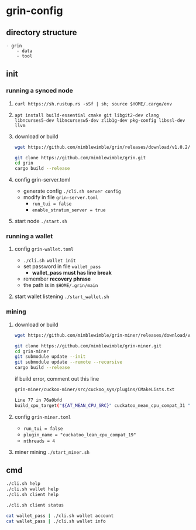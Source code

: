 # grin-config

## directory structure

```graph
- grin
    - data
    - tool
```

## init

### running a synced node

1. `curl https://sh.rustup.rs -sSf | sh; source $HOME/.cargo/env`

1. `apt install build-essential cmake git libgit2-dev clang libncurses5-dev libncursesw5-dev zlib1g-dev pkg-config libssl-dev llvm`

1. download or build
    ```bash
    wget https://github.com/mimblewimble/grin/releases/download/v1.0.2/grin-v1.0.2-498013739-linux-amd64.tgz
    ```

    ```bash
    git clone https://github.com/mimblewimble/grin.git
    cd grin
    cargo build --release
    ```

1. config grin-server.toml
    - generate config `./cli.sh server config`
    - modify in file `grin-server.toml`
        - `run_tui = false`
        - `enable_stratum_server = true`

1. start node `./start.sh`

### running a wallet

1. config `grin-wallet.toml`
    - `./cli.sh wallet init`
    - set password in file `wallet_pass`
        - **wallet_pass must has line break**
    - remember **recovery phrase**
    - the path is in `$HOME/.grin/main`

1. start wallet listening `./start_wallet.sh`

### mining

1. download or build

    ```bash
    wget https://github.com/mimblewimble/grin-miner/releases/download/v1.0.2/grin-miner-v1.0.2-480780314-linux-amd64.tgz
    ```

    ```bash
    git clone https://github.com/mimblewimble/grin-miner.git
    cd grin-miner
    git submodule update --init
    git submodule update --remote --recursive
    cargo build --release
    ```

    if build error, comment out this line

    ```bash
    grin-miner/cuckoo-miner/src/cuckoo_sys/plugins/CMakeLists.txt

    Line 77 in 76a0bfd
    build_cpu_target("${AT_MEAN_CPU_SRC}" cuckatoo_mean_cpu_compat_31 "-mno-avx2 -DXBITS=8 -DNSIPHASH=4 -DEXPANDROUND=8 -DCOMPRESSROUND=22 -DSAVEEDGES -DEDGEBITS=31") 
    ```

1. config `grin-miner.toml`
    - `run_tui = false`
    - `plugin_name = "cuckatoo_lean_cpu_compat_19"`
    - `nthreads = 4`

1. miner mining `./start_miner.sh`

## cmd

```bash
./cli.sh help
./cli.sh wallet help
./cli.sh client help

./cli.sh client status

cat wallet_pass | ./cli.sh wallet account
cat wallet_pass | ./cli.sh wallet info
```
